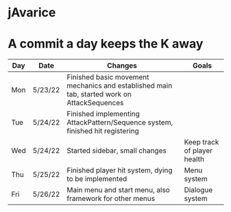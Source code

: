 # jAvarice

# A commit a day keeps the K away
Day | Date | Changes | Goals
--- | --- | --- | ---
Mon | 5/23/22 | Finished basic movement mechanics and established main tab, started work on AttackSequences |
Tue | 5/24/22 | Finished implementing AttackPattern/Sequence system, finished hit registering |
Wed | 5/24/22 | Started sidebar, small changes | Keep track of player health
Thu | 5/25/22 | Finished player hit system, dying to be implemented | Menu system
Fri | 5/26/22 | Main menu and start menu, also framework for other menus | Dialogue system
